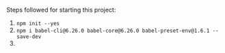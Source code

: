 Steps followed for starting this project:
1. ```npm init --yes```
2. ```npm i babel-cli@6.26.0 babel-core@6.26.0 babel-preset-env@1.6.1 --save-dev```
3. 